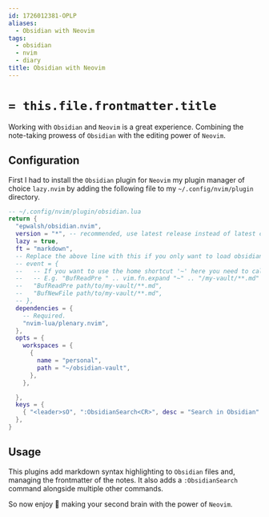 ```yaml
---
id: 1726012381-OPLP
aliases:
  - Obsidian with Neovim
tags:
  - obsidian
  - nvim
  - diary
title: Obsidian with Neovim
---
```

# `= this.file.frontmatter.title`

Working with `Obsidian` and `Neovim` is a great experience.
Combining the note-taking prowess of `Obsidian` with the editing power
of `Neovim`.

## Configuration

First I had to install the `Obsidian` plugin for `Neovim` my plugin manager of
choice `lazy.nvim` by adding the following file to my `~/.config/nvim/plugin`
directory.

```lua
-- ~/.config/nvim/plugin/obsidian.lua
return {
  "epwalsh/obsidian.nvim",
  version = "*", -- recommended, use latest release instead of latest commit
  lazy = true,
  ft = "markdown",
  -- Replace the above line with this if you only want to load obsidian.nvim for markdown files in your vault:
  -- event = {
  --   -- If you want to use the home shortcut '~' here you need to call 'vim.fn.expand'.
  --   -- E.g. "BufReadPre " .. vim.fn.expand "~" .. "/my-vault/**.md"
  --   "BufReadPre path/to/my-vault/**.md",
  --   "BufNewFile path/to/my-vault/**.md",
  -- },
  dependencies = {
    -- Required.
    "nvim-lua/plenary.nvim",
  },
  opts = {
    workspaces = {
      {
        name = "personal",
        path = "~/obsidian-vault",
      },
    },

  },
  keys = {
    { "<leader>sO", ":ObsidianSearch<CR>", desc = "Search in Obsidian" },
  },
}
```

## Usage

This plugins add markdown syntax highlighting to `Obsidian` files and,
managing the frontmatter of the notes. It also adds a `:ObsidianSearch`
command alongside multiple other commands.

So now enjoy 🥳 making your second brain with the power of `Neovim`.

